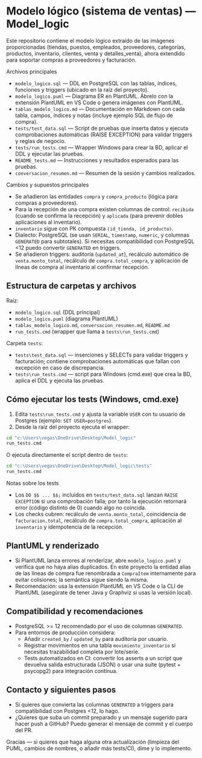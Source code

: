 # Modelo lógico (sistema de ventas) — Model_logic

Este repositorio contiene el modelo lógico extraído de las imágenes proporcionadas (tiendas, puestos, empleados, proveedores, categorías, productos, inventario, clientes, venta y detalles_venta), ahora extendido para soportar compras a proveedores y facturación.

Archivos principales
- `modelo_logico.sql` — DDL en PostgreSQL con las tablas, índices, funciones y triggers (ubicado en la raíz del proyecto).
- `modelo_logico.puml` — Diagrama ER en PlantUML. Ábrelo con la extensión PlantUML en VS Code o genera imágenes con PlantUML.
- `tablas_modelo_logico.md` — Documentación en Markdown con cada tabla, campos, índices y notas (incluye ejemplo SQL de flujo de compra).
- `tests/test_data.sql` — Script de pruebas que inserta datos y ejecuta comprobaciones automáticas (RAISE EXCEPTION) para validar triggers y reglas de negocio.
- `tests/run_tests.cmd` — Wrapper Windows para crear la BD, aplicar el DDL y ejecutar las pruebas.
- `README_tests.md` — Instrucciones y resultados esperados para las pruebas.
- `conversacion_resumen.md` — Resumen de la sesión y cambios realizados.

Cambios y supuestos principales
- Se añadieron las entidades `compra` y `compra_producto` (lógica para compras a proveedores).
- Para la recepción de una compra existen columnas de control: `recibida` (cuando se confirma la recepción) y `aplicada` (para prevenir dobles aplicaciones al inventario).
- `inventario` sigue con PK compuesta `(id_tienda, id_producto)`.
- Dialecto: PostgreSQL (se usan `SERIAL`, `timestamp`, `numeric`, y columnas `GENERATED` para subtotales). Si necesitas compatibilidad con PostgreSQL <12 puedo convertir `GENERATED` en triggers.
- Se añadieron triggers: auditoría (`updated_at`), recálculo automático de `venta.monto_total`, recálculo de `compra.total_compra`, y aplicación de líneas de compra al inventario al confirmar recepción.

Estructura de carpetas y archivos
---------------------------------
Raíz:
- `modelo_logico.sql` (DDL principal)
- `modelo_logico.puml` (diagrama PlantUML)
- `tablas_modelo_logico.md`, `conversacion_resumen.md`, `README.md`
- `run_tests.cmd` (wrapper que llama a `tests\run_tests.cmd`)

Carpeta `tests`:
- `tests\test_data.sql` — inserciones y SELECTs para validar triggers y facturación; contiene comprobaciones automáticas que fallan con excepción en caso de discrepancia.
- `tests\run_tests.cmd` — script para Windows (cmd.exe) que crea la BD, aplica el DDL y ejecuta las pruebas.

Cómo ejecutar los tests (Windows, cmd.exe)
----------------------------------------
1) Edita `tests\run_tests.cmd` y ajusta la variable `USER` con tu usuario de Postgres (ejemplo: `SET USER=postgres`).
2) Desde la raíz del proyecto ejecuta el wrapper:

```cmd
cd "c:\Users\vegas\OneDrive\Desktop\Model_logic"
run_tests.cmd
```

O ejecuta directamente el script dentro de `tests`:

```cmd
cd "c:\Users\vegas\OneDrive\Desktop\Model_logic\tests"
run_tests.cmd
```

Notas sobre los tests
- Los `DO $$ ... $$;` incluidos en `tests/test_data.sql` lanzan `RAISE EXCEPTION` si una comprobación falla; por tanto la ejecución retornará error (código distinto de 0) cuando algo no coincida.
- Los checks cubren: recálculo de `venta.monto_total`, coincidencia de `facturacion.total`, recálculo de `compra.total_compra`, aplicación al `inventario` y idempotencia de la recepción.

PlantUML y renderizado
----------------------
- Si PlantUML lanza errores al renderizar, abre `modelo_logico.puml` y verifica que no haya alias duplicados. En este proyecto la entidad alias de las líneas de compra fue renombrada a `CompraItem` internamente para evitar colisiones; la semántica sigue siendo la misma.
- Recomendación: usa la extensión PlantUML en VS Code o la CLI de PlantUML (asegúrate de tener Java y Graphviz si usas la versión local).

Compatibilidad y recomendaciones
--------------------------------
- PostgreSQL >= 12 recomendado por el uso de columnas `GENERATED`.
- Para entornos de producción considera:
  - Añadir `created_by` / `updated_by` para auditoría por usuario.
  - Registrar movimientos en una tabla `movimiento_inventario` si necesitas trazabilidad completa por lote/serie.
  - Tests automatizados en CI: convertir los asserts a un script que devuelva salida estructurada (JSON) o usar una suite (pytest + psycopg2) para integración continua.

Contacto y siguientes pasos
--------------------------
- Si quieres que convierta las columnas `GENERATED` a triggers para compatibilidad con Postgres <12, lo hago.
- ¿Quieres que suba un commit preparado y un mensaje sugerido para hacer push a GitHub? Puedo generar el mensaje de commit y el cuerpo del PR.

Gracias — si quieres que haga alguna otra actualización (limpieza del PUML, cambios de nombres, o añadir más tests/CI), dime y lo implemento.



